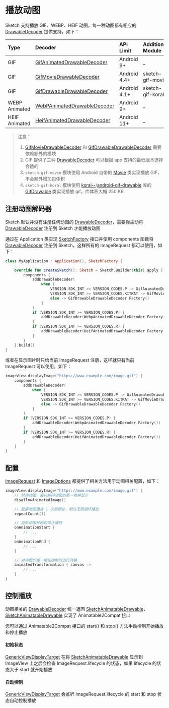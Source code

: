 # 播放动图

Sketch 支持播放 GIF、WEBP、HEIF 动图，每一种动图都有相应的 [DrawableDecoder] 提供支持，如下：

|Type|Decoder|APi Limit|Additional Module|
|:---|:---|:---|:---|
|GIF|[GifAnimatedDrawableDecoder]|Android 9+|_|
|GIF|[GifMovieDrawableDecoder]|Android 4.4+|sketch-gif-movie|
|GIF|[GifDrawableDrawableDecoder]|Android 4.1+|sketch-gif-koral|
|WEBP Animated|[WebPAnimatedDrawableDecoder]|Android 9+|_|
|HEIF Animated|[HeifAnimatedDrawableDecoder]|Android 11+|_|

> 注意：
> 1. [GifMovieDrawableDecoder] 和 [GifDrawableDrawableDecoder] 需要依赖额外的模块
> 2. GIF 提供了三种 [DrawableDecoder] 可以根据 app 支持的最低版本选择合适的
> 3. `sketch-gif-movie` 模块使用 Android 自带的 [Movie] 类实现播放 GIF，不会额外增加包体积
> 4. `sketch-gif-koral` 模块使用 [koral--]/[android-gif-drawable] 库的 [GifDrawable] 类实现播放 gif，库体积大概 250 KB

## 注册动图解码器

Sketch 默认并没有注册任何动图的 [DrawableDecoder]，需要你主动将 [DrawableDecoder] 注册到 Sketch 才能播放动图

通过在 Application 类实现 [SketchFactory] 接口并使用 components 函数将 [DrawableDecoder] 注册到 Sketch，这样所有的 ImageRequest 都可以使用，如下：

```kotlin
class MyApplication : Application(), SketchFactory {

    override fun createSketch(): Sketch = Sketch.Builder(this).apply {
        components {
            addDrawableDecoder(
                when {
                    VERSION.SDK_INT >= VERSION_CODES.P -> GifAnimatedDrawableDecoder.Factory()
                    VERSION.SDK_INT >= VERSION_CODES.KITKAT -> GifMovieDrawableDecoder.Factory()
                    else -> GifDrawableDrawableDecoder.Factory()
                }
            )
            if (VERSION.SDK_INT >= VERSION_CODES.P) {
                addDrawableDecoder(WebpAnimatedDrawableDecoder.Factory())
            }
            if (VERSION.SDK_INT >= VERSION_CODES.R) {
                addDrawableDecoder(HeifAnimatedDrawableDecoder.Factory())
            }
        }
    }.build()
}
```

或者在显示图片时只给当前 ImageRequest 注册，这样就只有当前 ImageRequest 可以使用，如下：

```kotlin
imageView.displayImage("https://www.example.com/image.gif") {
    components {
        addDrawableDecoder(
            when {
                VERSION.SDK_INT >= VERSION_CODES.P -> GifAnimatedDrawableDecoder.Factory()
                VERSION.SDK_INT >= VERSION_CODES.KITKAT -> GifMovieDrawableDecoder.Factory()
                else -> GifDrawableDrawableDecoder.Factory()
            }
        )
        if (VERSION.SDK_INT >= VERSION_CODES.P) {
            addDrawableDecoder(WebpAnimatedDrawableDecoder.Factory())
        }
        if (VERSION.SDK_INT >= VERSION_CODES.R) {
            addDrawableDecoder(HeifAnimatedDrawableDecoder.Factory())
        }
    }
}
```

## 配置

[ImageRequest] 和 [ImageOptions] 都提供了相关方法用于动图相关配置，如下：

```kotlin
imageView.displayImage("https://www.example.com/image.gif") {
    // 禁用动图，会只解码动图的第一帧并显示
    disallowAnimatedImage()

    // 配置动图播放 1 次就停止，默认无限循环播放
    repeatCount(1)

    // 监听动图开始和停止播放
    onAnimationStart {
        // ...
    }
    onAnimationEnd {
        // ...
    }

    // 对动图的每一帧在绘制时进行转换 
    animatedTransformation { canvas ->
        // ...
    }
}
```

## 控制播放

动图相关的 [DrawableDecoder] 统一返回 [SketchAnimatableDrawable]，[SketchAnimatableDrawable] 实现了
Animatable2Compat 接口

您可以通过 Animatable2Compat 接口的 start() 和 stop() 方法手动控制开始播放和停止播放

#### 初始状态

[GenericViewDisplayTarget] 在将 [SketchAnimatableDrawable] 显示到 ImageView 上之后会检查 ImageRequest.lifecycle
的状态，如果 lifecycle 的状态大于 start 就开始播放

#### 自动控制

[GenericViewDisplayTarget] 会监听 ImageRequest.lifecycle 的 start 和 stop 状态自动控制播放

[koral--]: https://github.com/koral--

[android-gif-drawable]: https://github.com/koral--/android-gif-drawable

[GifDrawable]: https://github.com/koral--/android-gif-drawable/blob/dev/android-gif-drawable/src/main/java/pl/droidsonroids/gif/GifDrawable.java

[DrawableDecoder]: ../../sketch/src/main/java/com/github/panpf/sketch/decode/DrawableDecoder.kt

[GifAnimatedDrawableDecoder]: ../../sketch/src/main/java/com/github/panpf/sketch/decode/GifAnimatedDrawableDecoder.kt

[HeifAnimatedDrawableDecoder]: ../../sketch/src/main/java/com/github/panpf/sketch/decode/HeifAnimatedDrawableDecoder.kt

[WebpAnimatedDrawableDecoder]: ../../sketch/src/main/java/com/github/panpf/sketch/decode/WebpAnimatedDrawableDecoder.kt

[GifDrawableDrawableDecoder]: ../../sketch-gif-koral/src/main/java/com/github/panpf/sketch/decode/GifDrawableDrawableDecoder.kt

[GifMovieDrawableDecoder]: ../../sketch-gif-movie/src/main/java/com/github/panpf/sketch/decode/GifMovieDrawableDecoder.kt

[ImageRequest]: ../../sketch/src/main/java/com/github/panpf/sketch/request/ImageRequest.kt

[SketchFactory]: ../../sketch/src/main/java/com/github/panpf/sketch/SketchFactory.kt

[SketchAnimatableDrawable]: ../../sketch/src/main/java/com/github/panpf/sketch/drawable/SketchAnimatableDrawable.kt

[Movie]: https://cs.android.com/android/platform/superproject/+/master:frameworks/base/graphics/java/android/graphics/Movie.java

[ImageRequest]: ../../sketch/src/main/java/com/github/panpf/sketch/request/ImageRequest.kt

[ImageOptions]: ../../sketch/src/main/java/com/github/panpf/sketch/request/ImageOptions.kt

[GenericViewDisplayTarget]: ../../sketch/src/main/java/com/github/panpf/sketch/target/GenericViewDisplayTarget.kt